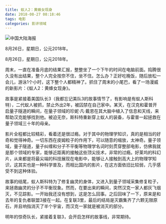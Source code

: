 ```yaml
---
title: 蚁人2：黄蜂女现身
date: 2018-08-27 08:18:46
tags: 电影
categories: 影评领域
---
```


![中国大陆海报](https://upload-images.jianshu.io/upload_images/3478485-6ed43bbbc8e78630.png?imageMogr2/auto-orient/strip%7CimageView2/2/w/1240)

8月26日，星期日，公元2018年。

<!--less-->

8月26日，星期日，公元2018年。

周末，一直在准备月底的结果汇报，整整坐了一个下午的时间在电脑前面。捣腾很久没有出结果，整个人完全按奈不住，坐不住。怎么办？正好吃晚饭，随后放松一会儿，游泳1个小时，这下整个人都精神了。抓住了周末的小尾巴，看了一场漫威的新影片：《蚁人2：黄蜂女现身》。

故事是紧接着美国队长3（我都忘记美队3的故事情节了，有影响是有蚁人斯科特），二代蚁人被抓，禁止外出2年，被囚禁在自己家中。某天，在汉克和霍普开启量子隧道的瞬间，在量子领域的珍妮·凡·戴恩在其大脑中植入了信息和天线，来帮助汉克能够找到他。被迫无奈，斯科特重新穿上蚁人的装备，与霍普一起拯救在量子领域三十年的母亲。

影片全程都比较精彩，看着还是很过瘾。对于其中的物理学知识，真的是相当的好奇和觉得神奇。一切东西在皮姆粒子的作用下，可以随意的缩放，太神奇。量子领域，量子隧道，量子纠缠和分子不平衡等物理学名词时刻贯穿整部电影，仿佛我就是那个领域的专家，能够近距离的接触这些顶尖技术，非常的过瘾。好莱坞的科幻片，从来都是将最尖端的科技展现在电影中，能够让人接触到高大上的物理学知识，这其实也是一种科学普及，而相比国内的影片，在这方面依旧比较弱，几乎感受不到这种体验。

故事的结尾，蚁人斯科特为了修复幽灵的身体，又进入到量子领域采集修复粒子，来拯救幽灵的分子不平衡现象。然而，在要出来的瞬间，突然汉克一家人都灰飞烟灭，不见踪影。一开始我还没有想到，这是怎么回事。之后回味了一下，原来是和去年的复仇者联盟3接在一起。在复联3里，最后的结局是灭霸集齐了六颗无限原石，并且响指消灭了半个宇宙，而汉克一家就是被消灭的部分。

明年的惊奇队长，紧接着复联3，会开启怎样的故事线，非常期待。